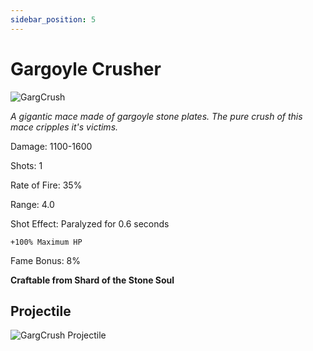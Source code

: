```yaml
---
sidebar_position: 5
---
```


# Gargoyle Crusher

![GargCrush](https://vwiki.valorserver.com/api/item/picture/gargoyle%20crusher)

<i>A gigantic mace made of gargoyle stone plates. The pure crush of this mace cripples it's victims.</i>

Damage: 1100-1600

Shots: 1

Rate of Fire: 35% 

Range: 4.0

Shot Effect: Paralyzed for 0.6 seconds

    +100% Maximum HP

Fame Bonus: 8%

**Craftable from Shard of the Stone Soul**

## Projectile

![GargCrush Projectile](https://cdn.discordapp.com/attachments/948363241631916122/950420834726584340/crusher.gif)
